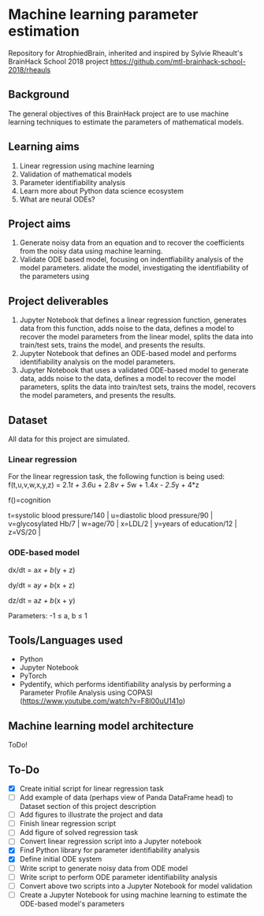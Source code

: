 # Machine learning parameter estimation
Repository for AtrophiedBrain, inherited and inspired by Sylvie Rheault's BrainHack School 2018 project https://github.com/mtl-brainhack-school-2018/rheauls

## Background
The general objectives of this BrainHack project are to use machine learning techniques to estimate the parameters of mathematical models.

## Learning aims
1. Linear regression using machine learning
2. Validation of mathematical models
3. Parameter identifiability analysis
4. Learn more about Python data science ecosystem
5. What are neural ODEs?

## Project aims
1. Generate noisy data from an equation and to recover the coefficients from the noisy data using machine learning.
2. Validate ODE based model, focusing on indentfiability analysis of the model parameters.
alidate the model, investigating the identifiability of the parameters using 

## Project deliverables
1. Jupyter Notebook that defines a linear regression function, generates data from this function, adds noise to the data, defines a model to recover the model parameters from the linear model, splits the data into train/test sets, trains the model, and presents the results.
2. Jupyter Notebook that defines an ODE-based model and performs identifiability analysis on the model parameters.
3. Jupyter Notebook that uses a validated ODE-based model to generate data, adds noise to the data, defines a model to recover the model parameters, splits the data into train/test sets, trains the model, recovers the model parameters, and presents the results.

## Dataset
All data for this project are simulated. 

### Linear regression
For the linear regression task, the following function is being used:
   f(t,u,v,w,x,y,z) = 2.1*t + 3.6*u + 2.8*v + 5*w + 1.4*x - 2.5*y + 4*z
   
   f()=cognition
   
   t=systolic blood pressure/140 | u=diastolic blood pressure/90 | v=glycosylated Hb/7 | w=age/70 | x=LDL/2 | y=years of education/12 | z=VS/20 |   
   
### ODE-based model
dx/dt = a*x + b*(y + z)

dy/dt = a*y + b*(x + z)

dz/dt = a*z + b*(x + y)

Parameters: -1  	&#8804; a, b  	&#8804; 1 

## Tools/Languages used
- Python
- Jupyter Notebook
- PyTorch
- Pydentify, which performs identifiability analysis by performing a Parameter Profile Analysis using COPASI (https://www.youtube.com/watch?v=F8l00uU141o)

## Machine learning model architecture
ToDo!

## To-Do
- [X] Create initial script for linear regression task
- [ ] Add example of data (perhaps view of Panda DataFrame head) to Dataset section of this project description
- [ ] Add figures to illustrate the project and data
- [ ] Finish linear regression script
- [ ] Add figure of solved regression task
- [ ] Convert linear regression script into a Jupyter notebook
- [X] Find Python library for parameter identifiability analysis
- [X] Define initial ODE system
- [ ] Write script to generate noisy data from ODE model
- [ ] Write script to perform ODE parameter identifiability analysis
- [ ] Convert above two scripts into a Jupyter Notebook for model validation
- [ ] Create a Jupyter Notebook for using machine learning to estimate the ODE-based model's parameters
